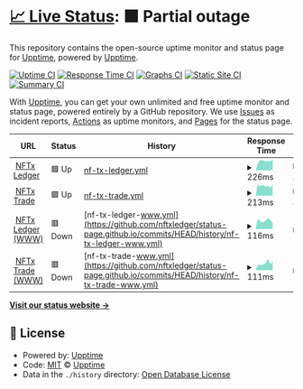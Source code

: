 # [📈 Live Status](https://status.nftxledger.com): <!--live status--> **🟧 Partial outage**

This repository contains the open-source uptime monitor and status page for [Upptime](https://upptime.js.org), powered by [Upptime](https://github.com/upptime/upptime).

[![Uptime CI](https://github.com/nftxledger/status-page.github.io/workflows/Uptime%20CI/badge.svg)](https://github.com/nftxledger/status-page.github.io/actions?query=workflow%3A%22Uptime+CI%22)
[![Response Time CI](https://github.com/nftxledger/status-page.github.io/workflows/Response%20Time%20CI/badge.svg)](https://github.com/nftxledger/status-page.github.io/actions?query=workflow%3A%22Response+Time+CI%22)
[![Graphs CI](https://github.com/nftxledger/status-page.github.io/workflows/Graphs%20CI/badge.svg)](https://github.com/nftxledger/status-page.github.io/actions?query=workflow%3A%22Graphs+CI%22)
[![Static Site CI](https://github.com/nftxledger/status-page.github.io/workflows/Static%20Site%20CI/badge.svg)](https://github.com/nftxledger/status-page.github.io/actions?query=workflow%3A%22Static+Site+CI%22)
[![Summary CI](https://github.com/nftxledger/status-page.github.io/workflows/Summary%20CI/badge.svg)](https://github.com/nftxledger/status-page.github.io/actions?query=workflow%3A%22Summary+CI%22)

With [Upptime](https://upptime.js.org), you can get your own unlimited and free uptime monitor and status page, powered entirely by a GitHub repository. We use [Issues](https://github.com/upptime/upptime/issues) as incident reports, [Actions](https://github.com/nftxledger/status-page.github.io/actions) as uptime monitors, and [Pages](https://status.nftxledger.com) for the status page.

<!--start: status pages-->
<!-- This summary is generated by Upptime (https://github.com/upptime/upptime) -->
<!-- Do not edit this manually, your changes will be overwritten -->
<!-- prettier-ignore -->
| URL | Status | History | Response Time | Uptime |
| --- | ------ | ------- | ------------- | ------ |
| <img alt="" src="https://icons.duckduckgo.com/ip3/nftxledger.com.ico" height="13"> [NFTx Ledger](https://nftxledger.com) | 🟩 Up | [nf-tx-ledger.yml](https://github.com/nftxledger/status-page.github.io/commits/HEAD/history/nf-tx-ledger.yml) | <details><summary><img alt="Response time graph" src="./graphs/nf-tx-ledger/response-time-week.png" height="20"> 226ms</summary><br><a href="https://status.nftxledger.com/history/nf-tx-ledger"><img alt="Response time 205" src="https://img.shields.io/endpoint?url=https%3A%2F%2Fraw.githubusercontent.com%2Fnftxledger%2Fstatus-page.github.io%2FHEAD%2Fapi%2Fnf-tx-ledger%2Fresponse-time.json"></a><br><a href="https://status.nftxledger.com/history/nf-tx-ledger"><img alt="24-hour response time 302" src="https://img.shields.io/endpoint?url=https%3A%2F%2Fraw.githubusercontent.com%2Fnftxledger%2Fstatus-page.github.io%2FHEAD%2Fapi%2Fnf-tx-ledger%2Fresponse-time-day.json"></a><br><a href="https://status.nftxledger.com/history/nf-tx-ledger"><img alt="7-day response time 226" src="https://img.shields.io/endpoint?url=https%3A%2F%2Fraw.githubusercontent.com%2Fnftxledger%2Fstatus-page.github.io%2FHEAD%2Fapi%2Fnf-tx-ledger%2Fresponse-time-week.json"></a><br><a href="https://status.nftxledger.com/history/nf-tx-ledger"><img alt="30-day response time 213" src="https://img.shields.io/endpoint?url=https%3A%2F%2Fraw.githubusercontent.com%2Fnftxledger%2Fstatus-page.github.io%2FHEAD%2Fapi%2Fnf-tx-ledger%2Fresponse-time-month.json"></a><br><a href="https://status.nftxledger.com/history/nf-tx-ledger"><img alt="1-year response time 205" src="https://img.shields.io/endpoint?url=https%3A%2F%2Fraw.githubusercontent.com%2Fnftxledger%2Fstatus-page.github.io%2FHEAD%2Fapi%2Fnf-tx-ledger%2Fresponse-time-year.json"></a></details> | <details><summary><a href="https://status.nftxledger.com/history/nf-tx-ledger">100.00%</a></summary><a href="https://status.nftxledger.com/history/nf-tx-ledger"><img alt="All-time uptime 99.96%" src="https://img.shields.io/endpoint?url=https%3A%2F%2Fraw.githubusercontent.com%2Fnftxledger%2Fstatus-page.github.io%2FHEAD%2Fapi%2Fnf-tx-ledger%2Fuptime.json"></a><br><a href="https://status.nftxledger.com/history/nf-tx-ledger"><img alt="24-hour uptime 100.00%" src="https://img.shields.io/endpoint?url=https%3A%2F%2Fraw.githubusercontent.com%2Fnftxledger%2Fstatus-page.github.io%2FHEAD%2Fapi%2Fnf-tx-ledger%2Fuptime-day.json"></a><br><a href="https://status.nftxledger.com/history/nf-tx-ledger"><img alt="7-day uptime 100.00%" src="https://img.shields.io/endpoint?url=https%3A%2F%2Fraw.githubusercontent.com%2Fnftxledger%2Fstatus-page.github.io%2FHEAD%2Fapi%2Fnf-tx-ledger%2Fuptime-week.json"></a><br><a href="https://status.nftxledger.com/history/nf-tx-ledger"><img alt="30-day uptime 99.95%" src="https://img.shields.io/endpoint?url=https%3A%2F%2Fraw.githubusercontent.com%2Fnftxledger%2Fstatus-page.github.io%2FHEAD%2Fapi%2Fnf-tx-ledger%2Fuptime-month.json"></a><br><a href="https://status.nftxledger.com/history/nf-tx-ledger"><img alt="1-year uptime 99.96%" src="https://img.shields.io/endpoint?url=https%3A%2F%2Fraw.githubusercontent.com%2Fnftxledger%2Fstatus-page.github.io%2FHEAD%2Fapi%2Fnf-tx-ledger%2Fuptime-year.json"></a></details>
| <img alt="" src="https://icons.duckduckgo.com/ip3/nftxtrade.com.ico" height="13"> [NFTx Trade](https://nftxtrade.com) | 🟩 Up | [nf-tx-trade.yml](https://github.com/nftxledger/status-page.github.io/commits/HEAD/history/nf-tx-trade.yml) | <details><summary><img alt="Response time graph" src="./graphs/nf-tx-trade/response-time-week.png" height="20"> 213ms</summary><br><a href="https://status.nftxledger.com/history/nf-tx-trade"><img alt="Response time 195" src="https://img.shields.io/endpoint?url=https%3A%2F%2Fraw.githubusercontent.com%2Fnftxledger%2Fstatus-page.github.io%2FHEAD%2Fapi%2Fnf-tx-trade%2Fresponse-time.json"></a><br><a href="https://status.nftxledger.com/history/nf-tx-trade"><img alt="24-hour response time 198" src="https://img.shields.io/endpoint?url=https%3A%2F%2Fraw.githubusercontent.com%2Fnftxledger%2Fstatus-page.github.io%2FHEAD%2Fapi%2Fnf-tx-trade%2Fresponse-time-day.json"></a><br><a href="https://status.nftxledger.com/history/nf-tx-trade"><img alt="7-day response time 213" src="https://img.shields.io/endpoint?url=https%3A%2F%2Fraw.githubusercontent.com%2Fnftxledger%2Fstatus-page.github.io%2FHEAD%2Fapi%2Fnf-tx-trade%2Fresponse-time-week.json"></a><br><a href="https://status.nftxledger.com/history/nf-tx-trade"><img alt="30-day response time 194" src="https://img.shields.io/endpoint?url=https%3A%2F%2Fraw.githubusercontent.com%2Fnftxledger%2Fstatus-page.github.io%2FHEAD%2Fapi%2Fnf-tx-trade%2Fresponse-time-month.json"></a><br><a href="https://status.nftxledger.com/history/nf-tx-trade"><img alt="1-year response time 195" src="https://img.shields.io/endpoint?url=https%3A%2F%2Fraw.githubusercontent.com%2Fnftxledger%2Fstatus-page.github.io%2FHEAD%2Fapi%2Fnf-tx-trade%2Fresponse-time-year.json"></a></details> | <details><summary><a href="https://status.nftxledger.com/history/nf-tx-trade">100.00%</a></summary><a href="https://status.nftxledger.com/history/nf-tx-trade"><img alt="All-time uptime 99.98%" src="https://img.shields.io/endpoint?url=https%3A%2F%2Fraw.githubusercontent.com%2Fnftxledger%2Fstatus-page.github.io%2FHEAD%2Fapi%2Fnf-tx-trade%2Fuptime.json"></a><br><a href="https://status.nftxledger.com/history/nf-tx-trade"><img alt="24-hour uptime 100.00%" src="https://img.shields.io/endpoint?url=https%3A%2F%2Fraw.githubusercontent.com%2Fnftxledger%2Fstatus-page.github.io%2FHEAD%2Fapi%2Fnf-tx-trade%2Fuptime-day.json"></a><br><a href="https://status.nftxledger.com/history/nf-tx-trade"><img alt="7-day uptime 100.00%" src="https://img.shields.io/endpoint?url=https%3A%2F%2Fraw.githubusercontent.com%2Fnftxledger%2Fstatus-page.github.io%2FHEAD%2Fapi%2Fnf-tx-trade%2Fuptime-week.json"></a><br><a href="https://status.nftxledger.com/history/nf-tx-trade"><img alt="30-day uptime 99.99%" src="https://img.shields.io/endpoint?url=https%3A%2F%2Fraw.githubusercontent.com%2Fnftxledger%2Fstatus-page.github.io%2FHEAD%2Fapi%2Fnf-tx-trade%2Fuptime-month.json"></a><br><a href="https://status.nftxledger.com/history/nf-tx-trade"><img alt="1-year uptime 99.98%" src="https://img.shields.io/endpoint?url=https%3A%2F%2Fraw.githubusercontent.com%2Fnftxledger%2Fstatus-page.github.io%2FHEAD%2Fapi%2Fnf-tx-trade%2Fuptime-year.json"></a></details>
| <img alt="" src="https://icons.duckduckgo.com/ip3/www.nftxledger.com.ico" height="13"> [NFTx Ledger (WWW)](https://www.nftxledger.com) | 🟥 Down | [nf-tx-ledger-www.yml](https://github.com/nftxledger/status-page.github.io/commits/HEAD/history/nf-tx-ledger-www.yml) | <details><summary><img alt="Response time graph" src="./graphs/nf-tx-ledger-www/response-time-week.png" height="20"> 116ms</summary><br><a href="https://status.nftxledger.com/history/nf-tx-ledger-www"><img alt="Response time 122" src="https://img.shields.io/endpoint?url=https%3A%2F%2Fraw.githubusercontent.com%2Fnftxledger%2Fstatus-page.github.io%2FHEAD%2Fapi%2Fnf-tx-ledger-www%2Fresponse-time.json"></a><br><a href="https://status.nftxledger.com/history/nf-tx-ledger-www"><img alt="24-hour response time 156" src="https://img.shields.io/endpoint?url=https%3A%2F%2Fraw.githubusercontent.com%2Fnftxledger%2Fstatus-page.github.io%2FHEAD%2Fapi%2Fnf-tx-ledger-www%2Fresponse-time-day.json"></a><br><a href="https://status.nftxledger.com/history/nf-tx-ledger-www"><img alt="7-day response time 116" src="https://img.shields.io/endpoint?url=https%3A%2F%2Fraw.githubusercontent.com%2Fnftxledger%2Fstatus-page.github.io%2FHEAD%2Fapi%2Fnf-tx-ledger-www%2Fresponse-time-week.json"></a><br><a href="https://status.nftxledger.com/history/nf-tx-ledger-www"><img alt="30-day response time 126" src="https://img.shields.io/endpoint?url=https%3A%2F%2Fraw.githubusercontent.com%2Fnftxledger%2Fstatus-page.github.io%2FHEAD%2Fapi%2Fnf-tx-ledger-www%2Fresponse-time-month.json"></a><br><a href="https://status.nftxledger.com/history/nf-tx-ledger-www"><img alt="1-year response time 122" src="https://img.shields.io/endpoint?url=https%3A%2F%2Fraw.githubusercontent.com%2Fnftxledger%2Fstatus-page.github.io%2FHEAD%2Fapi%2Fnf-tx-ledger-www%2Fresponse-time-year.json"></a></details> | <details><summary><a href="https://status.nftxledger.com/history/nf-tx-ledger-www">0.00%</a></summary><a href="https://status.nftxledger.com/history/nf-tx-ledger-www"><img alt="All-time uptime 0.00%" src="https://img.shields.io/endpoint?url=https%3A%2F%2Fraw.githubusercontent.com%2Fnftxledger%2Fstatus-page.github.io%2FHEAD%2Fapi%2Fnf-tx-ledger-www%2Fuptime.json"></a><br><a href="https://status.nftxledger.com/history/nf-tx-ledger-www"><img alt="24-hour uptime 0.00%" src="https://img.shields.io/endpoint?url=https%3A%2F%2Fraw.githubusercontent.com%2Fnftxledger%2Fstatus-page.github.io%2FHEAD%2Fapi%2Fnf-tx-ledger-www%2Fuptime-day.json"></a><br><a href="https://status.nftxledger.com/history/nf-tx-ledger-www"><img alt="7-day uptime 0.00%" src="https://img.shields.io/endpoint?url=https%3A%2F%2Fraw.githubusercontent.com%2Fnftxledger%2Fstatus-page.github.io%2FHEAD%2Fapi%2Fnf-tx-ledger-www%2Fuptime-week.json"></a><br><a href="https://status.nftxledger.com/history/nf-tx-ledger-www"><img alt="30-day uptime 0.00%" src="https://img.shields.io/endpoint?url=https%3A%2F%2Fraw.githubusercontent.com%2Fnftxledger%2Fstatus-page.github.io%2FHEAD%2Fapi%2Fnf-tx-ledger-www%2Fuptime-month.json"></a><br><a href="https://status.nftxledger.com/history/nf-tx-ledger-www"><img alt="1-year uptime 0.00%" src="https://img.shields.io/endpoint?url=https%3A%2F%2Fraw.githubusercontent.com%2Fnftxledger%2Fstatus-page.github.io%2FHEAD%2Fapi%2Fnf-tx-ledger-www%2Fuptime-year.json"></a></details>
| <img alt="" src="https://icons.duckduckgo.com/ip3/www.nftxtrade.com.ico" height="13"> [NFTx Trade (WWW)](https://www.nftxtrade.com) | 🟥 Down | [nf-tx-trade-www.yml](https://github.com/nftxledger/status-page.github.io/commits/HEAD/history/nf-tx-trade-www.yml) | <details><summary><img alt="Response time graph" src="./graphs/nf-tx-trade-www/response-time-week.png" height="20"> 111ms</summary><br><a href="https://status.nftxledger.com/history/nf-tx-trade-www"><img alt="Response time 116" src="https://img.shields.io/endpoint?url=https%3A%2F%2Fraw.githubusercontent.com%2Fnftxledger%2Fstatus-page.github.io%2FHEAD%2Fapi%2Fnf-tx-trade-www%2Fresponse-time.json"></a><br><a href="https://status.nftxledger.com/history/nf-tx-trade-www"><img alt="24-hour response time 83" src="https://img.shields.io/endpoint?url=https%3A%2F%2Fraw.githubusercontent.com%2Fnftxledger%2Fstatus-page.github.io%2FHEAD%2Fapi%2Fnf-tx-trade-www%2Fresponse-time-day.json"></a><br><a href="https://status.nftxledger.com/history/nf-tx-trade-www"><img alt="7-day response time 111" src="https://img.shields.io/endpoint?url=https%3A%2F%2Fraw.githubusercontent.com%2Fnftxledger%2Fstatus-page.github.io%2FHEAD%2Fapi%2Fnf-tx-trade-www%2Fresponse-time-week.json"></a><br><a href="https://status.nftxledger.com/history/nf-tx-trade-www"><img alt="30-day response time 105" src="https://img.shields.io/endpoint?url=https%3A%2F%2Fraw.githubusercontent.com%2Fnftxledger%2Fstatus-page.github.io%2FHEAD%2Fapi%2Fnf-tx-trade-www%2Fresponse-time-month.json"></a><br><a href="https://status.nftxledger.com/history/nf-tx-trade-www"><img alt="1-year response time 116" src="https://img.shields.io/endpoint?url=https%3A%2F%2Fraw.githubusercontent.com%2Fnftxledger%2Fstatus-page.github.io%2FHEAD%2Fapi%2Fnf-tx-trade-www%2Fresponse-time-year.json"></a></details> | <details><summary><a href="https://status.nftxledger.com/history/nf-tx-trade-www">0.00%</a></summary><a href="https://status.nftxledger.com/history/nf-tx-trade-www"><img alt="All-time uptime 0.00%" src="https://img.shields.io/endpoint?url=https%3A%2F%2Fraw.githubusercontent.com%2Fnftxledger%2Fstatus-page.github.io%2FHEAD%2Fapi%2Fnf-tx-trade-www%2Fuptime.json"></a><br><a href="https://status.nftxledger.com/history/nf-tx-trade-www"><img alt="24-hour uptime 0.00%" src="https://img.shields.io/endpoint?url=https%3A%2F%2Fraw.githubusercontent.com%2Fnftxledger%2Fstatus-page.github.io%2FHEAD%2Fapi%2Fnf-tx-trade-www%2Fuptime-day.json"></a><br><a href="https://status.nftxledger.com/history/nf-tx-trade-www"><img alt="7-day uptime 0.00%" src="https://img.shields.io/endpoint?url=https%3A%2F%2Fraw.githubusercontent.com%2Fnftxledger%2Fstatus-page.github.io%2FHEAD%2Fapi%2Fnf-tx-trade-www%2Fuptime-week.json"></a><br><a href="https://status.nftxledger.com/history/nf-tx-trade-www"><img alt="30-day uptime 0.00%" src="https://img.shields.io/endpoint?url=https%3A%2F%2Fraw.githubusercontent.com%2Fnftxledger%2Fstatus-page.github.io%2FHEAD%2Fapi%2Fnf-tx-trade-www%2Fuptime-month.json"></a><br><a href="https://status.nftxledger.com/history/nf-tx-trade-www"><img alt="1-year uptime 0.00%" src="https://img.shields.io/endpoint?url=https%3A%2F%2Fraw.githubusercontent.com%2Fnftxledger%2Fstatus-page.github.io%2FHEAD%2Fapi%2Fnf-tx-trade-www%2Fuptime-year.json"></a></details>

<!--end: status pages-->

[**Visit our status website →**](https://status.nftxledger.com)

## 📄 License

- Powered by: [Upptime](https://github.com/upptime/upptime)
- Code: [MIT](./LICENSE) © [Upptime](https://upptime.js.org)
- Data in the `./history` directory: [Open Database License](https://opendatacommons.org/licenses/odbl/1-0/)
